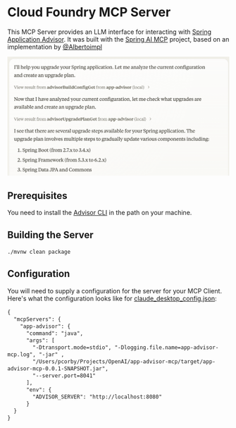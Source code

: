# Cloud Foundry MCP Server

This MCP Server provides an LLM interface for interacting with [Spring Application Advisor](https://techdocs.broadcom.com/us/en/vmware-tanzu/spring/tanzu-spring/commercial/spring-tanzu/app-advisor-what-is-app-advisor.html). It was built with the [Spring AI MCP](https://spring.io/blog/2024/12/11/spring-ai-mcp-announcement) project, based on an implementation by [@Albertoimpl](https://github.com/Albertoimpl)

![Sample](images/sample.png)

## Prerequisites

You need to install the [Advisor CLI](https://techdocs.broadcom.com/us/en/vmware-tanzu/spring/tanzu-spring/commercial/spring-tanzu/app-advisor-run-app-advisor-cli.html) in the path on your machine.

## Building the Server

```bash
./mvnw clean package
```

## Configuration

You will need to supply a configuration for the server for your MCP Client. Here's what the configuration looks like for [claude_desktop_config.json](https://modelcontextprotocol.io/quickstart/user):

```
{
  "mcpServers": {
    "app-advisor": {
      "command": "java",
      "args": [
        "-Dtransport.mode=stdio", "-Dlogging.file.name=app-advisor-mcp.log", "-jar" ,
        "/Users/pcorby/Projects/OpenAI/app-advisor-mcp/target/app-advisor-mcp-0.0.1-SNAPSHOT.jar",
        "--server.port=8041"
      ],
      "env": {
        "ADVISOR_SERVER": "http://localhost:8080"
      }
  }
}
```
